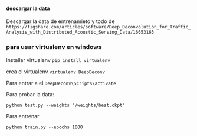 #### descargar la data
Descargar la data de entrenamieto y todo de
`https://figshare.com/articles/software/Deep_Deconvolution_for_Traffic_Analysis_with_Distributed_Acoustic_Sensing_Data/16653163`

### para usar virtualenv en windows

installar virtualenv `pip install virtualenv`

crea el virtualenv `virtualenv DeepDeconv`

Para entrar a el `DeepDeconv\Scripts\activate`


Para probar la data:

```
python test.py --weights "/weights/best.ckpt"
```


Para entrenar

```
python train.py --epochs 1000
```
